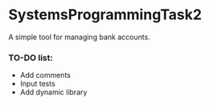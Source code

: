 # SystemsProgrammingTask2
A simple tool for managing bank accounts.

<h3>TO-DO list:</h3>  

- Add comments  
- Input tests  
- Add dynamic library  
